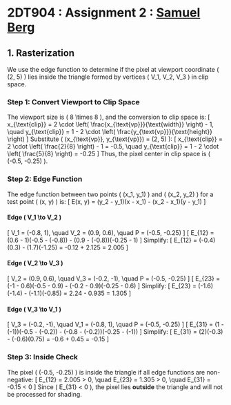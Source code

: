 # 2DT904 : Assignment 2 : [Samuel Berg](mailto:sb224sc@student.lnu.se)

## 1. Rasterization

We use the edge function to determine if the pixel at viewport coordinate \( (2, 5) \) lies inside the triangle formed by vertices \( V_1, V_2, V_3 \) in clip space.

### Step 1: Convert Viewport to Clip Space

The viewport size is \( 8 \times 8 \), and the conversion to clip space is:
\[
x_{\text{clip}} = 2 \cdot \left( \frac{x_{\text{vp}}}{\text{width}} \right) - 1, \quad y_{\text{clip}} = 1 - 2 \cdot \left( \frac{y_{\text{vp}}}{\text{height}} \right)
\]
Substitute \( (x_{\text{vp}}, y_{\text{vp}}) = (2, 5) \):
\[
x_{\text{clip}} = 2 \cdot \left( \frac{2}{8} \right) - 1 = -0.5, \quad y_{\text{clip}} = 1 - 2 \cdot \left( \frac{5}{8} \right) = -0.25
\]
Thus, the pixel center in clip space is \( (-0.5, -0.25) \).

### Step 2: Edge Function

The edge function between two points \( (x_1, y_1) \) and \( (x_2, y_2) \) for a test point \( (x, y) \) is:
\[
E(x, y) = (y_2 - y_1)(x - x_1) - (x_2 - x_1)(y - y_1)
\]

#### Edge \( V_1 \to V_2 \)
\[
V_1 = (-0.8, 1), \quad V_2 = (0.9, 0.6), \quad P = (-0.5, -0.25)
\]
\[
E_{12} = (0.6 - 1)(-0.5 - (-0.8)) - (0.9 - (-0.8))(-0.25 - 1)
\]
Simplify:
\[
E_{12} = (-0.4)(0.3) - (1.7)(-1.25) = -0.12 + 2.125 = 2.005
\]

#### Edge \( V_2 \to V_3 \)
\[
V_2 = (0.9, 0.6), \quad V_3 = (-0.2, -1), \quad P = (-0.5, -0.25)
\]
\[
E_{23} = (-1 - 0.6)(-0.5 - 0.9) - (-0.2 - 0.9)(-0.25 - 0.6)
\]
Simplify:
\[
E_{23} = (-1.6)(-1.4) - (-1.1)(-0.85) = 2.24 - 0.935 = 1.305
\]

#### Edge \( V_3 \to V_1 \)
\[
V_3 = (-0.2, -1), \quad V_1 = (-0.8, 1), \quad P = (-0.5, -0.25)
\]
\[
E_{31} = (1 - (-1))(-0.5 - (-0.2)) - (-0.8 - (-0.2))(-0.25 - (-1))
\]
Simplify:
\[
E_{31} = (2)(-0.3) - (-0.6)(0.75) = -0.6 + 0.45 = -0.15
\]

### Step 3: Inside Check

The pixel \( (-0.5, -0.25) \) is inside the triangle if all edge functions are non-negative:
\[
E_{12} = 2.005 > 0, \quad E_{23} = 1.305 > 0, \quad E_{31} = -0.15 < 0
\]
Since \( E_{31} < 0 \), the pixel lies **outside** the triangle and will not be processed for shading.

